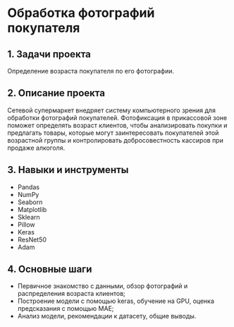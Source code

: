 # Обработка фотографий покупателя

## 1. Задачи проекта
Определение возраста покупателя по его фотографии.

## 2. Описание проекта 
Сетевой супермаркет внедряет систему компьютерного зрения для обработки фотографий покупателей. Фотофиксация в прикассовой зоне поможет определять возраст клиентов, чтобы анализировать покупки и предлагать товары, которые могут заинтересовать покупателей этой возрастной группы и контролировать добросовестность кассиров при продаже алкоголя.

## 3. Навыки и инструменты 
   - Pandas
   - NumPy
   - Seaborn
   - Matplotlib
   - Sklearn
   - Pillow 
   - Keras 
   - ResNet50
   - Adam
   
## 4. Основные шаги  
   - Первичное знакомство с данными, обзор фотографий и распределения возраста клиентов;
   - Построение модели с помощью keras, обучение на GPU, оценка предсказания с помощью MAE;
   - Анализ модели, рекомендации к датасету, общие выводы.
